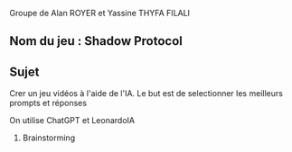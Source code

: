 Groupe de Alan ROYER et Yassine THYFA FILALI

## Nom du jeu : Shadow Protocol

 
## Sujet
 
Crer un jeu vidéos à l'aide de l'IA. Le but est de selectionner les meilleurs prompts et réponses

On utilise ChatGPT et LeonardoIA 


1. Brainstorming 


